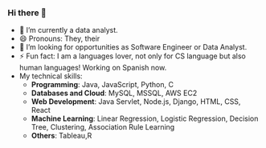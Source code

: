 ### Hi there 👋
- 🔭 I’m currently a data analyst.
- 😄 Pronouns: They, their
- 👯 I’m looking for opportunities as Software Engineer or Data Analyst.
- ⚡ Fun fact: I am a languages lover, not only for CS language but also human languages! Working on Spanish now. 
- My technical skills:
  + **Programming**: Java, JavaScript, Python, C
  + **Databases and Cloud**: MySQL, MSSQL, AWS EC2
  + **Web Development**: Java Servlet, Node.js, Django, HTML, CSS, React
  + **Machine Learning**: Linear Regression, Logistic Regression, Decision Tree, Clustering, Association Rule Learning
  + **Others**: Tableau,R


<!--
**bingyang-hu/bingyang-hu** is a ✨ _special_ ✨ repository because its `README.md` (this file) appears on your GitHub profile.

Here are some ideas to get you started:

- 🔭 I’m currently working on ...
- 🌱 I’m currently learning ...
- 👯 I’m looking to collaborate on ...
- 🤔 I’m looking for help with ...
- 💬 Ask me about ...
- 📫 How to reach me: ...
- 😄 Pronouns: ...
- ⚡ Fun fact: ...
-->
